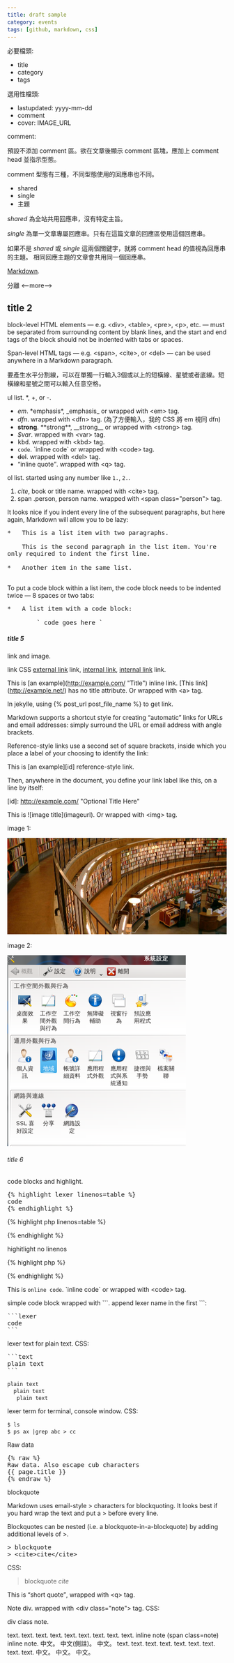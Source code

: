 ```yaml
---
title: draft sample
category: events
tags: [github, markdown, css]
---
```


必要檔頭:

* title
* category
* tags

選用性檔頭:

* lastupdated: yyyy-mm-dd
* comment
* cover: IMAGE_URL

comment:

預設不添加 comment 區。欲在文章後顯示 comment 區塊，應加上 comment head 並指示型態。

comment 型態有三種，不同型態使用的回應串也不同。

* shared
* single
* 主題

*shared* 為全站共用回應串，沒有特定主旨。

*single* 為單一文章專屬回應串。只有在這篇文章的回應區使用這個回應串。

如果不是 *shared* 或 *single* 這兩個關鍵字，就將 comment head 的值視為回應串的主題。
相同回應主題的文章會共用同一個回應串。


[Markdown](http://daringfireball.net/projects/markdown/syntax).

分離 <span>&lt;\-\-more\-\-&gt;</span>

<!--more-->

## title 2

block-level HTML elements — e.g. \<div\>, \<table\>, \<pre\>, \<p\>, etc. — must be separated from surrounding content by blank lines, and the start and end tags of the block should not be indented with tabs or spaces.

Span-level HTML tags — e.g. \<span\>, \<cite\>, or \<del\> — can be used anywhere in a Markdown paragraph.

要產生水平分割線，可以在單獨一行輸入3個或以上的短橫線、星號或者底線。短橫線和星號之間可以輸入任意空格。


ul list. *, +, or -.

* <em>em</em>. \*emphasis\*, \_emphasis\_ or wrapped with \<em\> tag.
* <dfn>dfn</dfn>. wrapped with \<dfn\> tag. (為了方便輸入，我的 CSS 將 em 視同 dfn)
* <strong>strong</strong>.  \*\*strong\*\*, \_\_strong\_\_ or wrapped with \<strong\> tag.
* <var>$var</var>. wrapped with \<var\> tag.
* <kbd>kbd</kbd>. wrapped with \<kbd\> tag.
* <code>code</code>. \`inline code\` or wrapped with \<code\> tag.
* <del>del</del>. wrapped with \<del\> tag.
* <q>inline quote</q>. wrapped with \<q\> tag.

ol list. started using any number like `1.`, `2.`.

1. <cite>cite</cite>, book or title name. wrapped with \<cite\> tag.
2. <span class="person">span .person</span>, person name. wrapped with \<span class="person"\> tag.

It looks nice if you indent every line of the subsequent paragraphs, but here again, Markdown will allow you to be lazy:

<pre>
*   This is a list item with two paragraphs.

    This is the second paragraph in the list item. You're
only required to indent the first line.

*   Another item in the same list.

</pre>

To put a code block within a list item, the code block needs to be indented twice — 8 spaces or two tabs:

<pre>
*   A list item with a code block:

        ` code goes here `
</pre>

##### title 5

link and image.

link CSS <a href="http://www.google.com/">external link</a> link, <a href="http://rocksaying.tw/">internal link</a>, <a href="/archives/234">internal link</a> link.

This is \[an example\](http://example.com/ "Title") inline link. \[This link\](http://example.net/) has no title attribute. Or wrapped with \<a\> tag.

In jekylle, using &lcub;% post_url post_file_name %&rcub; to get link.

Markdown supports a shortcut style for creating “automatic” links for URLs and email addresses: simply surround the URL or email address with angle brackets.

Reference-style links use a second set of square brackets, inside which you place a label of your choosing to identify the link:

This is \[an example\]\[id\] reference-style link.

Then, anywhere in the document, you define your link label like this, on a line by itself:

\[id\]: http://example.com/  "Optional Title Here"

This is \!\[image title\](imageurl). Or wrapped with \<img\> tag.

image 1:

![image title](/assets/images/library.jpg)

image 2:

![small image](/assets/images/Debian8_language.png)

###### title 6

code blocks and highlight.

<pre>
&lcub;&percnt; highlight lexer linenos=table &percnt;&rcub;
code
&lcub;&percnt; endhighlight &percnt;&rcub;
</pre>

{% highlight php linenos=table %}
<?php
echo "Hello $name\n";
echo "Hello $name\n";
echo "Hello $name\n";
echo "Hello $name\n";
echo "Hello $name\n";
echo "Hello $name\n";
echo "Hello $name\n";
echo "Hello $name\n";
echo "Hello $name\n";
?>
{% endhighlight %}

highitlight no linenos

{% highlight php %}
<?php
echo "Hello $name\n";
?>
{% endhighlight %}

This is `online code`. &#96;inline code&#96; or wrapped with \<code\> tag.

simple code block wrapped with &#96;&#96;&#96;. append lexer name in the first &#96;&#96;&#96;:

<pre>
```lexer
code
```
</pre>

lexer text for plain text. CSS:

<pre>
```text
plain text
```
</pre>

```text
plain text
  plain text
   plain text

```

lexer term for terminal, console window. CSS:

~~~term
$ ls
$ ps ax |grep abc > cc

~~~

Raw data

<pre>
&lcub;% raw %&rcub;
Raw data. Also escape cub characters
{{ page.title }}
&lcub;% endraw %&rcub;
</pre>

blockquote

Markdown uses email-style \> characters for blockquoting. It looks best if you hard wrap the text and put a \> before every line.

Blockquotes can be nested (i.e. a blockquote-in-a-blockquote) by adding additional levels of \>.

<pre>
&gt; blockquote
&gt; &lt;cite&gt;cite&lt;/cite&gt;
</pre>

CSS:

> blockquote
> <cite>cite</cite>

This is <q>short quote</q>, wrapped with \<q\> tag.

Note div. wrapped with \<div class="note"\> tag. CSS:

<div class="note">
div class note.
</div>

text. text. text. text. text. text. text. text. text.
inline note (<span class="note">span class=note</span>) inline note.
中文。 中文(<span class="note">側註</span>)。 中文。
text. text. text. text. text. text. text. text. text.
中文。 中文。 中文。
